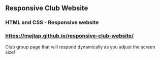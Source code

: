 ## Responsive Club Website

### HTML and CSS - Responsive website

### https://mejlap.github.io/responsive-club-website/

Club group page that will respond dynamically as you adjust the screen size!

